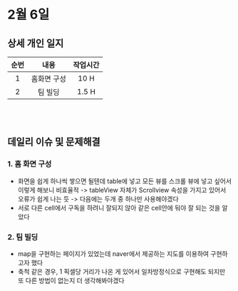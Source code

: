# 2월 6일
## 상세 개인 일지 
|순번|내용|작업시간
|:---:|:-----:|:-------:
|1| 홈화면 구성 | 10 H
|2| 팀 빌딩 | 1.5 H


</br></br>
## 데일리 이슈 및 문제해결
### 1. 홈 화면 구성
  - 화면을 쉽게 하나씩 쌓으면 될텐데 table에 넣고 모든 뷰를 스크롤 뷰에 넣고 싶어서 이렇게 해보니 비효율적 -> tableView 자체가 Scrollview 속성을 가지고 있어서 오류가 쉽게 나는 듯 -> 다음에는 두개 중 하나만 사용해야겠다
  - 서로 다른 cell에서 구독을 하려니 잘되지 않아 같은 cell안에 둬야 잘 되는 것을 알았다
### 2. 팀 빌딩
  - map을 구현하는 페이지가 있었는데 naver에서 제공하는 지도를 이용하여 구현하고자 했다
  - 축척 같은 경우, 1 픽셀당 거리가 나온 게 있어서 일차방정식으로 구현해도 되지만 또 다른 방법이 없는지 더 생각해봐야겠다

